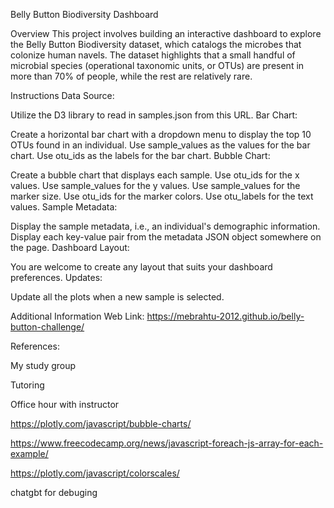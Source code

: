 Belly Button Biodiversity Dashboard

Overview
This project involves building an interactive dashboard to explore the Belly Button Biodiversity dataset, which catalogs the microbes that colonize human navels. The dataset highlights that a small handful of microbial species (operational taxonomic units, or OTUs) are present in more than 70% of people, while the rest are relatively rare.

Instructions
Data Source:

Utilize the D3 library to read in samples.json from this URL.
Bar Chart:

Create a horizontal bar chart with a dropdown menu to display the top 10 OTUs found in an individual.
Use sample_values as the values for the bar chart.
Use otu_ids as the labels for the bar chart.
Bubble Chart:

Create a bubble chart that displays each sample.
Use otu_ids for the x values.
Use sample_values for the y values.
Use sample_values for the marker size.
Use otu_ids for the marker colors.
Use otu_labels for the text values.
Sample Metadata:

Display the sample metadata, i.e., an individual's demographic information.
Display each key-value pair from the metadata JSON object somewhere on the page.
Dashboard Layout:

You are welcome to create any layout that suits your dashboard preferences.
Updates:

Update all the plots when a new sample is selected.

Additional Information
Web Link: https://mebrahtu-2012.github.io/belly-button-challenge/

References:

My study group

Tutoring

Office hour with instructor

https://plotly.com/javascript/bubble-charts/

https://www.freecodecamp.org/news/javascript-foreach-js-array-for-each-example/

https://plotly.com/javascript/colorscales/

chatgbt for debuging 
